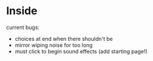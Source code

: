 # Inside

current bugs:
- choices at end when there shouldn't be
- mirror wiping noise for too long
- must click to begin sound effects (add starting page!) 
